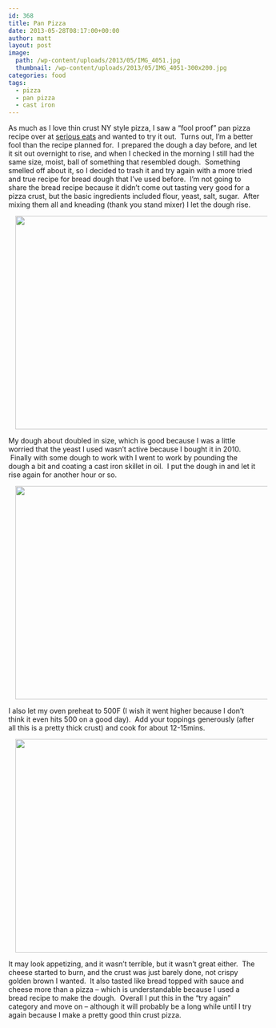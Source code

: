 ```yaml
---
id: 368
title: Pan Pizza
date: 2013-05-28T08:17:00+00:00
author: matt
layout: post
image: 
  path: /wp-content/uploads/2013/05/IMG_4051.jpg
  thumbnail: /wp-content/uploads/2013/05/IMG_4051-300x200.jpg
categories: food
tags:
  - pizza
  - pan pizza
  - cast iron
---
```

As much as I love thin crust NY style pizza, I saw a &#8220;fool proof&#8221; pan pizza recipe over at [serious eats](http://www.seriouseats.com/recipes/2013/01/foolproof-pan-pizza-recipe.html) and wanted to try it out. &nbsp;Turns out, I&#8217;m a better fool than the recipe planned for. &nbsp;I prepared the dough a day before, and let it sit out overnight to rise, and when I checked in the morning I still had the same size, moist, ball of something that resembled dough. &nbsp;Something smelled off about it, so I decided to trash it and try again with a more tried and true recipe for bread dough that I&#8217;ve used before. &nbsp;I&#8217;m not going to share the bread recipe because it didn&#8217;t come out tasting very good for a pizza crust, but the basic ingredients included flour, yeast, salt, sugar. &nbsp;After mixing them all and kneading (thank you stand mixer) I let the dough rise.

<div style="clear: both; text-align: center;">
  <a href="http://pickytri.com/wp-content/uploads/2013/05/IMG_4039.jpg" style="margin-left: 1em; margin-right: 1em;"><img border="0" height="426" src="http://pickytri.com/wp-content/uploads/2013/05/IMG_4039-300x200.jpg" width="640" /></a>
</div>

My dough about doubled in size, which is good because I was a little worried that the yeast I used wasn&#8217;t active because I bought it in 2010. &nbsp;Finally with some dough to work with I went to work by pounding the dough a bit and coating a cast iron skillet in oil. &nbsp;I put the dough in and let it rise again for another hour or so.

<div style="clear: both; text-align: center;">
  <a href="http://pickytri.com/wp-content/uploads/2013/05/IMG_4044.jpg" style="margin-left: 1em; margin-right: 1em;"><img border="0" height="426" src="http://pickytri.com/wp-content/uploads/2013/05/IMG_4044-300x200.jpg" width="640" /></a>
</div>

I also let my oven preheat to 500F (I wish it went higher because I don&#8217;t think it even hits 500 on a good day). &nbsp;Add your toppings generously (after all this is a pretty thick crust) and cook for about 12-15mins.

<div style="clear: both; text-align: center;">
  <a href="http://pickytri.com/wp-content/uploads/2013/05/IMG_4051.jpg" style="margin-left: 1em; margin-right: 1em;"><img border="0" height="426" src="http://pickytri.com/wp-content/uploads/2013/05/IMG_4051-300x200.jpg" width="640" /></a>
</div>

It may look appetizing, and it wasn&#8217;t terrible, but it wasn&#8217;t great either. &nbsp;The cheese started to burn, and the crust was just barely done, not crispy golden brown I wanted. &nbsp;It also tasted like bread topped with sauce and cheese more than a pizza &#8211; which is understandable because I used a bread recipe to make the dough. &nbsp;Overall I put this in the &#8220;try again&#8221; category and move on &#8211; although it will probably be a long while until I try again because I make a pretty good thin crust pizza.
